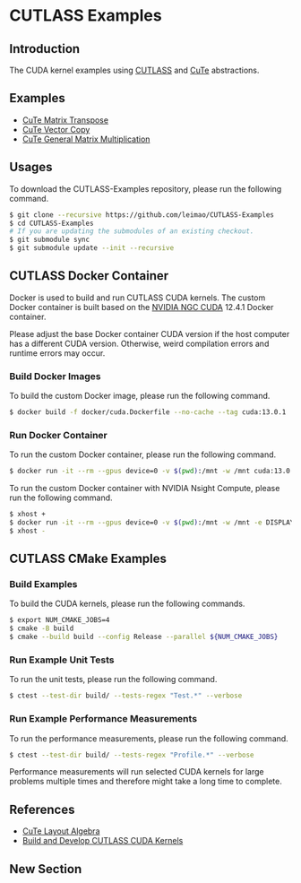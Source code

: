 # CUTLASS Examples

## Introduction

The CUDA kernel examples using [CUTLASS](https://github.com/NVIDIA/cutlass) and [CuTe](https://github.com/NVIDIA/cutlass/blob/main/media/docs/cute/00_quickstart.md) abstractions.

## Examples

- [CuTe Matrix Transpose](/examples/cute_matrix_transpose/)
- [CuTe Vector Copy](/examples/cute_vector_copy/)
- [CuTe General Matrix Multiplication](/examples/cute_general_matrix_multiplication/)

## Usages

To download the CUTLASS-Examples repository, please run the following command.

```bash
$ git clone --recursive https://github.com/leimao/CUTLASS-Examples
$ cd CUTLASS-Examples
# If you are updating the submodules of an existing checkout.
$ git submodule sync
$ git submodule update --init --recursive
```

## CUTLASS Docker Container

Docker is used to build and run CUTLASS CUDA kernels. The custom Docker container is built based on the [NVIDIA NGC CUDA](https://catalog.ngc.nvidia.com/orgs/nvidia/containers/cuda) 12.4.1 Docker container.

Please adjust the base Docker container CUDA version if the host computer has a different CUDA version. Otherwise, weird compilation errors and runtime errors may occur.

### Build Docker Images

To build the custom Docker image, please run the following command.

```bash
$ docker build -f docker/cuda.Dockerfile --no-cache --tag cuda:13.0.1 .
```

### Run Docker Container

To run the custom Docker container, please run the following command.

```bash
$ docker run -it --rm --gpus device=0 -v $(pwd):/mnt -w /mnt cuda:13.0.1
```

To run the custom Docker container with NVIDIA Nsight Compute, please run the following command.

```bash
$ xhost +
$ docker run -it --rm --gpus device=0 -v $(pwd):/mnt -w /mnt -e DISPLAY=$DISPLAY -v /tmp/.X11-unix:/tmp/.X11-unix --cap-add=SYS_ADMIN --security-opt seccomp=unconfined --network host cuda:13.0.1
$ xhost -
```

## CUTLASS CMake Examples

### Build Examples

To build the CUDA kernels, please run the following commands.

```bash
$ export NUM_CMAKE_JOBS=4
$ cmake -B build
$ cmake --build build --config Release --parallel ${NUM_CMAKE_JOBS}
```

### Run Example Unit Tests

To run the unit tests, please run the following command.

```bash
$ ctest --test-dir build/ --tests-regex "Test.*" --verbose
```

### Run Example Performance Measurements

To run the performance measurements, please run the following command.

```bash
$ ctest --test-dir build/ --tests-regex "Profile.*" --verbose
```

Performance measurements will run selected CUDA kernels for large problems multiple times and therefore might take a long time to complete.

## References

- [CuTe Layout Algebra](https://leimao.github.io/article/CuTe-Layout-Algebra/)
- [Build and Develop CUTLASS CUDA Kernels](https://leimao.github.io/blog/Build-Develop-CUTLASS-CUDA-Kernels/)

## New Section